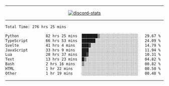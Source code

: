<a href="https://www.github.com/ripavoid" target="_blank" rel="noreferrer">

-------

<div align='center'>
    <a href='https://discordapp.com/users/825178146797518881'>
        <img align='center' alt='discord-stats' src='https://api.discord-status.me/825178146797518881?nitro&boost=4&gradient=%231e0b1a%2C%23000000%2C%23000000%2C%23160316'></img>
    </a>
</div>

-------

<!--START_SECTION:waka-->

```txt
Total Time: 276 hrs 25 mins

Python            82 hrs 25 mins  ███████▒░░░░░░░░░░░░░░░░░   29.67 %
TypeScript        66 hrs 53 mins  ██████░░░░░░░░░░░░░░░░░░░   24.09 %
Svelte            41 hrs 4 mins   ███▓░░░░░░░░░░░░░░░░░░░░░   14.79 %
JavaScript        33 hrs 9 mins   ███░░░░░░░░░░░░░░░░░░░░░░   11.94 %
Lua               28 hrs 37 mins  ██▓░░░░░░░░░░░░░░░░░░░░░░   10.31 %
Text              13 hrs 23 mins  █▒░░░░░░░░░░░░░░░░░░░░░░░   04.82 %
Bash              2 hrs 16 mins   ▒░░░░░░░░░░░░░░░░░░░░░░░░   00.82 %
HTML              1 hr 22 mins    ░░░░░░░░░░░░░░░░░░░░░░░░░   00.50 %
Other             1 hr 19 mins    ░░░░░░░░░░░░░░░░░░░░░░░░░   00.48 %
```

<!--END_SECTION:waka-->

-------
